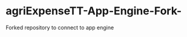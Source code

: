agriExpenseTT-App-Engine-Fork-
==============================

Forked repository to connect to app engine
